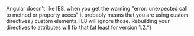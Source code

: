 Angular doesn't like IE8, when you get the warning "error: unexpected call to method or property acces" it probably means that you are using custom directives / custom elements.
IE8 will ignore those. Rebuilding your directives to attributes will fix that (at least for version 1.2.*)
